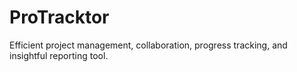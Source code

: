 # ProTracktor
Efficient project management, collaboration, progress tracking, and insightful reporting tool.
